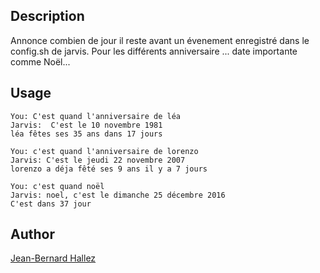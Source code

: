 <!---
IMPORTANT
=========
This README.md is displayed in the WebStore as well as within Jarvis app
Please do not change the structure of this file
Fill-in Description, Usage & Author sections
Make sure to rename the [en] folder into the language code your plugin is written in (ex: fr, es, de, it...)
For multi-language plugin:
- clone the language directory and translate commands/functions.sh
- optionally write the Description / Usage sections in several languages
-->
## Description
Annonce combien de jour il reste avant un évenement enregistré dans le config.sh de jarvis.
Pour les différents anniversaire ... date importante comme Noël...

## Usage
```
You: C'est quand l'anniversaire de léa
Jarvis:  C'est le 10 novembre 1981
léa fêtes ses 35 ans dans 17 jours

You: c'est quand l'anniversaire de lorenzo
Jarvis: C'est le jeudi 22 novembre 2007
lorenzo a déja fêté ses 9 ans il y a 7 jours

You: c'est quand noël
Jarvis: noel, c'est le dimanche 25 décembre 2016
C'est dans 37 jour

```
## Author
[Jean-Bernard Hallez](https://github.com/Jean-Bernard-Hallez/jarvis-cestquand)
